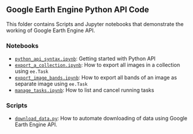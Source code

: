## Google Earth Engine Python API Code

This folder contains Scripts and Jupyter notebooks that demonstrate the working of Google Earth Engine API.

### Notebooks

- [`python_api_syntax.ipynb`](https://github.com/spatialthoughts/projects/blob/master/ee-python/python_api_syntax.ipynb): Getting started with Python API
- [`export_a_collection.ipynb`](https://github.com/spatialthoughts/projects/blob/master/ee-python/export_a_collection.ipynb): How to export all images in a collection using `ee.Task`
- [`export_image_bands.ipynb`](https://github.com/spatialthoughts/projects/blob/master/ee-python/export_image_bands.ipynb): How to export all bands of an image as separate image using `ee.Task`
- [`manage_tasks.ipynb`](https://github.com/spatialthoughts/projects/blob/master/ee-python/manage_tasks.ipynb): How to list and cancel running tasks

### Scripts
- [`download_data.py`](https://github.com/spatialthoughts/projects/blob/master/ee-python/download_data.py): How to automate downloading of data using Google Earth Engine API.
